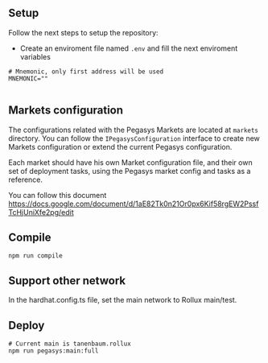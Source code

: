 
## Setup

Follow the next steps to setup the repository:

- Create an enviroment file named `.env` and fill the next enviroment variables

```
# Mnemonic, only first address will be used
MNEMONIC=""


```

## Markets configuration

The configurations related with the Pegasys Markets are located at `markets` directory. You can follow the `IPegasysConfiguration` interface to create new Markets configuration or extend the current Pegasys configuration.

Each market should have his own Market configuration file, and their own set of deployment tasks, using the Pegasys market config and tasks as a reference.

You can follow this document https://docs.google.com/document/d/1aE82Tk0n21Or0px6Kif58rgEW2PssfTcHjUniXfe2pg/edit

## Compile

```
npm run compile
```

## Support other network
In the hardhat.config.ts file, set the main network to Rollux main/test.

## Deploy
```
# Current main is tanenbaum.rollux
npm run pegasys:main:full
```
